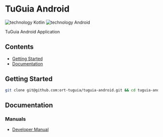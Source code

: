 # TuGuia Android

![technology Kotlin](https://img.shields.io/badge/technology-kotlin-purple.svg)
![technology Android](https://img.shields.io/badge/technology-android-green.svg)

TuGuia Android Application

## Contents

-   [Getting Started](#getting-started)
-   [Documentation](#documentation)

## Getting Started

```bash
git clone git@github.com:ort-tuguia/tuguia-android.git && cd tuguia-android
```

## Documentation

### Manuals

-   [Developer Manual](https://docs.google.com/document/d/11avoCSS9cVkUSJQ-y1uf5iqZlVy-1enZ)
